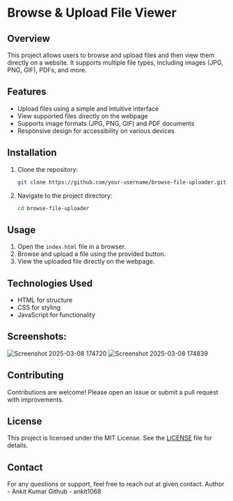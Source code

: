# Browse & Upload File Viewer

## Overview
This project allows users to browse and upload files and then view them directly on a website. It supports multiple file types, including images (JPG, PNG, GIF), PDFs, and more.

## Features
- Upload files using a simple and intuitive interface
- View supported files directly on the webpage
- Supports image formats (JPG, PNG, GIF) and PDF documents
- Responsive design for accessibility on various devices

## Installation
1. Clone the repository:
   ```bash
   git clone https://github.com/your-username/browse-file-uploader.git
   ```
2. Navigate to the project directory:
   ```bash
   cd browse-file-uploader
   ```

## Usage
1. Open the `index.html` file in a browser.
2. Browse and upload a file using the provided button.
3. View the uploaded file directly on the webpage.

## Technologies Used
- HTML for structure
- CSS for styling
- JavaScript for functionality

## Screenshots: 
![Screenshot 2025-03-08 174720](https://github.com/user-attachments/assets/af11dd0f-7e20-4da7-9f53-62f87044ceed)
![Screenshot 2025-03-08 174839](https://github.com/user-attachments/assets/56796fb6-ed95-446b-9454-0f132583fbe7)





## Contributing
Contributions are welcome! Please open an issue or submit a pull request with improvements.

## License
This project is licensed under the MIT License. See the [LICENSE](LICENSE) file for details.

## Contact

For any questions or support, feel free to reach out at given contact.
Author - Ankit Kumar
Github - ankit1068


